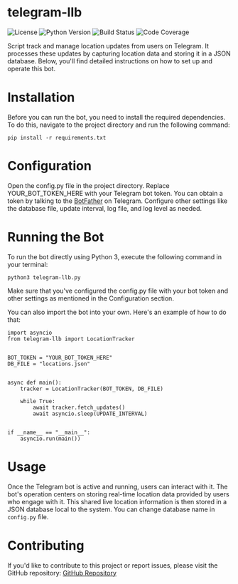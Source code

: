 # telegram-llb
![License](https://img.shields.io/badge/License-MIT-green.svg)
![Python Version](https://img.shields.io/badge/Python-3.7%2B-blue.svg)
![Build Status](https://travis-ci.org/tipodice/telegram-llb.svg?branch=master)
![Code Coverage](https://img.shields.io/codecov/c/github/tipodice/telegram-llb)

Script track and manage location updates from users on Telegram. It processes these updates by capturing location data and storing it in a JSON database. Below, you'll find detailed instructions on how to set up and operate this bot.

# Installation
Before you can run the bot, you need to install the required dependencies. To do this, navigate to the project directory and run the following command:
```
pip install -r requirements.txt
```

# Configuration
Open the config.py file in the project directory.
Replace YOUR_BOT_TOKEN_HERE with your Telegram bot token. You can obtain a token by talking to the [BotFather](https://t.me/botfather) on Telegram.
Configure other settings like the database file, update interval, log file, and log level as needed.

# Running the Bot

To run the bot directly using Python 3, execute the following command in your terminal:
```
python3 telegram-llb.py
```
Make sure that you've configured the config.py file with your bot token and other settings as mentioned in the Configuration section.

You can also import the bot into your own. Here's an example of how to do that:

```
import asyncio
from telegram-llb import LocationTracker


BOT_TOKEN = "YOUR_BOT_TOKEN_HERE"
DB_FILE = "locations.json"


async def main():
    tracker = LocationTracker(BOT_TOKEN, DB_FILE)

    while True:
        await tracker.fetch_updates()
        await asyncio.sleep(UPDATE_INTERVAL)


if __name__ == "__main__":
    asyncio.run(main())
```

# Usage
Once the Telegram bot is active and running, users can interact with it.
The bot's operation centers on storing real-time location data provided by users who engage with it. This shared live location information is then stored in a JSON database local to the system. You can change database name in `config.py` file.

# Contributing
If you'd like to contribute to this project or report issues, please visit the GitHub repository: [GitHub Repository](https://github.com/tipodice/telegram-llb)
